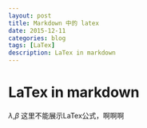 ```yaml
---
layout: post
title: Markdown 中的 latex
date: 2015-12-11
categories: blog
tags: [LaTex]
description: LaTex in markdown
---
```

# LaTex in markdown
$\lambda$,$\beta$ 这里不能展示LaTex公式，啊啊啊
